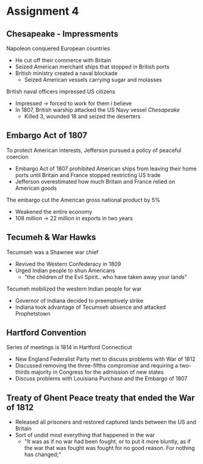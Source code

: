 # Assignment 4

## Chesapeake - Impressments

Napoleon conquered European countries
- He cut off their commerce with Britain
- Seized American merchant ships that stopped in British ports
- British ministry created a naval blockade
    - Seized American vessels carrying sugar and molasses

British naval officers impressed US citizens
- Impressed -> forced to work for them i believe
- In 1807, British warship attacked the US Navy vessel *Chesapeake*
    - Killed 3, wounded 18 and seized the deserters

## Embargo Act of 1807

To protect American interests, Jefferson pursued a policy of peaceful coercion
- Embargo Act of 1807 prohibited American ships from leaving their home ports
  until Britain and France stopped restricting US trade
- Jefferson overestimated how much Britain and France relied on American goods

The embargo cut the American gross national product by 5%
- Weakened the entire economy
- 108 million -> 22 million in exports in two years

## Tecumeh & War Hawks

Tecumseh was a Shawnee war chief
- Revived the Western Confederacy in 1809
- Urged Indian people to shun Americans
    - "the children of the Evil Spirit.. who have taken away your lands"

Tecumeh mobilized the western Indian people for war
- Governor of Indiana decided to preemptively strike
- Indiana took advantage of Tecumseh absence and attacked Prophetstown

## Hartford Convention

Series of meetings is 1814 in Hartford Connecticut
- New England Federalist Party met to discuss problems with War of 1812
- Discussed removing the three-fifths compromise and requiring a two-thirds
  majority in Congress for the admission of new states
- Discuss problems with Louisiana Purchase and the Embargo of 1807

## Treaty of Ghent Peace treaty that ended the War of 1812

- Released all prisoners and restored captured lands between the US and Britain
- Sort of undid most everything that happened in the war
    - "It was as if no war had been fought, or to put it more bluntly, as if
      the war that was fought was fought for no good reason. For nothing has
      changed;"

